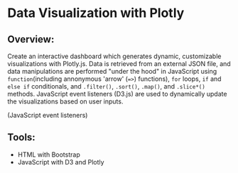 # Data Visualization with Plotly

## Overview:
Create an interactive dashboard which generates dynamic, customizable visualizations with Plotly.js. Data is retrieved from an external JSON file, and data manipulations are performed "under the hood" in JavaScript using `function`(including annonymous 'arrow' (`=>`) functions), `for` loops, `if` and `else if` conditionals, and `.filter()`, `.sort()`, `.map()`, and `.slice*()` methods. JavaScript event listeners (D3.js) are used to dynamically update the visualizations based on user inputs.


(JavaScript event listeners)


## Tools:
- HTML with Bootstrap
- JavaScript with D3 and Plotly